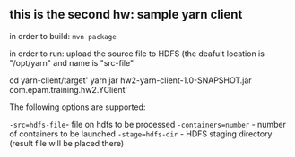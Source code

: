 ## this is the second hw: sample yarn client

in order to build: `mvn package`


in order to run:
upload the source file to HDFS (the deafult location is "/opt/yarn" and name is "src-file"

cd yarn-client/target'
yarn jar hw2-yarn-client-1.0-SNAPSHOT.jar com.epam.training.hw2.YClient'


The following options are supported:

 `-src=hdfs-file`- file on hdfs to be processed
 `-containers=number` - number of containers to be launched
 `-stage=hdfs-dir` - HDFS staging directory (result file will be placed there)

